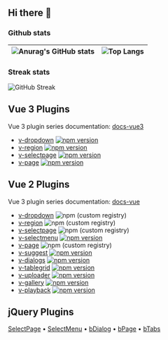 <!--
<h2 align="center">
Hi there 👋
</h2>
-->

## Hi there 👋

<!--

[![Terry Zeng's github stats](https://github-readme-stats.vercel.app/api?username=TerryZ&show_icons=true&show_owner=true)](https://github.com/anuraghazra/github-readme-stats)

**TerryZ/TerryZ** is a ✨ _special_ ✨ repository because its `README.md` (this file) appears on your GitHub profile.

Here are some ideas to get you started:

- 🔭 I’m currently working on ...
- 🌱 I’m currently learning ...
- 👯 I’m looking to collaborate on ...
- 🤔 I’m looking for help with ...
- 💬 Ask me about ...
- 📫 How to reach me: ...
- 😄 Pronouns: ...
- ⚡ Fun fact: ...
-->

### Github stats

| ![Anurag's GitHub stats](https://github-readme-stats.vercel.app/api?username=terryz&include_all_commits=true&show_icons=true&hide_border=true&bg_color=ffffff) | ![Top Langs](https://github-readme-stats.vercel.app/api/top-langs/?username=terryz&layout=compact&hide_border=true&bg_color=ffffff) |
| - | - |

### Streak stats

![GitHub Streak](https://github-readme-streak-stats.herokuapp.com?user=terryz&theme=catppuccin-latte&hide_border=true&date_format=%5BY.%5Dn.j&mode=weekly)

<!--
#### [v-page](https://github.com/TerryZ/v-page) [![npm version](https://img.shields.io/npm/v/v-page.svg)](https://www.npmjs.com/package/v-page)

A simple pagination bar, including length Menu, i18n support

### [v-dialogs](https://github.com/TerryZ/v-dialogs) [![npm version](https://img.shields.io/npm/v/v-dialogs.svg)](https://www.npmjs.com/package/v-dialogs)

A simple and powerful dialog, including Modal, Alert, Mask and Toast modes

### [v-tablegrid](https://github.com/TerryZ/v-tablegrid) [![npm version](https://img.shields.io/npm/v/v-tablegrid.svg)](https://www.npmjs.com/package/v-tablegrid)

A simpler to use and practical datatable

### [v-uploader](https://github.com/TerryZ/v-uploader) [![npm version](https://img.shields.io/npm/v/v-uploader.svg)](https://www.npmjs.com/package/v-uploader)

A Vue2 plugin to make files upload simple and easier, you can drag files or select file in dialog to upload

### [v-ztree](https://github.com/TerryZ/v-ztree) [![npm version](https://img.shields.io/npm/v/v-ztree.svg)](https://www.npmjs.com/package/v-ztree)

A simple tree for Vue2, support single or multiple(check) select tree, and support server side data

### [v-gallery](https://github.com/TerryZ/v-gallery) [![npm version](https://img.shields.io/npm/v/v-gallery.svg)](https://www.npmjs.com/package/v-gallery)

A Vue2 plugin make browsing images in gallery

### [v-region](https://github.com/TerryZ/v-region) [![npm version](https://img.shields.io/npm/v/v-region.svg)](https://www.npmjs.com/package/v-region)

A simple region selector, provide Chinese administrative division data

### [v-selectpage](https://github.com/TerryZ/v-selectpage) [![npm version](https://img.shields.io/npm/v/v-selectpage.svg)](https://www.npmjs.com/package/v-selectpage)

A powerful selector for Vue2, list or table view of pagination, use tags for multiple selection, i18n and server side resources supports

### [v-suggest](https://github.com/TerryZ/v-suggest) [![npm version](https://img.shields.io/npm/v/v-suggest.svg)](https://www.npmjs.com/package/v-suggest)

A Vue2 plugin for input suggestions by autocomplete

### [v-playback](https://github.com/TerryZ/v-playback) [![npm version](https://img.shields.io/npm/v/v-playback.svg)](https://www.npmjs.com/package/v-playback)

A Vue2 plugin to make video play easier

### [v-selectmenu](https://github.com/TerryZ/v-selectmenu) [![npm version](https://img.shields.io/npm/v/v-selectmenu.svg)](https://www.npmjs.com/package/v-selectmenu)

A simple, easier and highly customized menu solution
-->

## Vue 3 Plugins

Vue 3 plugin series documentation: [docs-vue3](https://terryz.github.io/docs-vue3/)

- [v-dropdown](https://github.com/TerryZ/v-dropdown) [![npm version](https://img.shields.io/npm/v/v-dropdown.svg)](https://www.npmjs.com/package/v-dropdown)
- [v-region](https://github.com/TerryZ/v-region) [![npm version](https://img.shields.io/npm/v/v-region.svg)](https://www.npmjs.com/package/v-region)
- [v-selectpage](https://github.com/TerryZ/v-selectpage) [![npm version](https://img.shields.io/npm/v/v-selectpage.svg)](https://www.npmjs.com/package/v-selectpage)
- [v-page](https://github.com/TerryZ/v-page) [![npm version](https://img.shields.io/npm/v/v-page.svg)](https://www.npmjs.com/package/v-page)

## Vue 2 Plugins

Vue 3 plugin series documentation: [docs-vue](https://terryz.github.io/docs-vue/)

- [v-dropdown](https://github.com/TerryZ/v-dropdown) ![npm (custom registry)](https://img.shields.io/npm/v/v-dropdown/vue-2?label=npm)
- [v-region](https://github.com/TerryZ/v-region) ![npm (custom registry)](https://img.shields.io/npm/v/v-region/vue-2?label=npm)
- [v-selectpage](https://github.com/TerryZ/v-selectpage) ![npm (custom registry)](https://img.shields.io/npm/v/v-selectpage/vue-2?label=npm)
- [v-selectmenu](https://github.com/TerryZ/v-selectmenu) [![npm version](https://img.shields.io/npm/v/v-selectmenu.svg)](https://www.npmjs.com/package/v-selectmenu)
- [v-page](https://github.com/TerryZ/v-page) ![npm (custom registry)](https://img.shields.io/npm/v/v-page/vue-2?label=npm)
- [v-suggest](https://github.com/TerryZ/v-suggest) [![npm version](https://img.shields.io/npm/v/v-suggest.svg)](https://www.npmjs.com/package/v-suggest)
- [v-dialogs](https://github.com/TerryZ/v-dialogs) [![npm version](https://img.shields.io/npm/v/v-dialogs.svg)](https://www.npmjs.com/package/v-dialogs)
- [v-tablegrid](https://github.com/TerryZ/v-tablegrid) [![npm version](https://img.shields.io/npm/v/v-tablegrid.svg)](https://www.npmjs.com/package/v-tablegrid)
- [v-uploader](https://github.com/TerryZ/v-uploader) [![npm version](https://img.shields.io/npm/v/v-uploader.svg)](https://www.npmjs.com/package/v-uploader)
- [v-gallery](https://github.com/TerryZ/v-gallery) [![npm version](https://img.shields.io/npm/v/v-gallery.svg)](https://www.npmjs.com/package/v-gallery)
- [v-playback](https://github.com/TerryZ/v-playback) [![npm version](https://img.shields.io/npm/v/v-playback.svg)](https://www.npmjs.com/package/v-playback)

## jQuery Plugins

[SelectPage](https://github.com/TerryZ/SelectPage) • [SelectMenu](https://github.com/TerryZ/SelectMenu) • [bDialog](https://github.com/TerryZ/bDialog) • [bPage](https://github.com/TerryZ/bPage) • [bTabs](https://github.com/TerryZ/bTabs)
